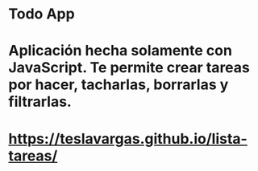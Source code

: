 # Todo App
# Aplicación hecha solamente con JavaScript. Te permite crear tareas por hacer, tacharlas, borrarlas y filtrarlas. 
# https://teslavargas.github.io/lista-tareas/
